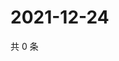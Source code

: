 # 2021-12-24

共 0 条

<!-- BEGIN WEIBO -->
<!-- 最后更新时间 Fri Dec 24 2021 05:07:55 GMT+0800 (China Standard Time) -->

<!-- END WEIBO -->
